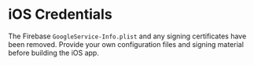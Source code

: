 # iOS Credentials

The Firebase `GoogleService-Info.plist` and any signing certificates have been
removed. Provide your own configuration files and signing material before
building the iOS app.
